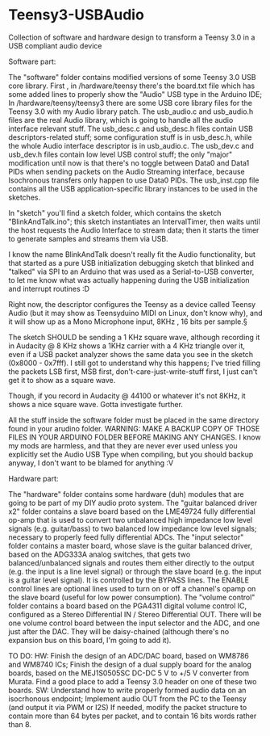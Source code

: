 Teensy3-USBAudio
================

Collection of software and hardware design to transform a Teensy 3.0 in a USB compliant audio device


Software part:

The "software" folder contains modified versions of some Teensy 3.0 USB core library.
First , in /hardware/teensy there's the board.txt file which has some added lines to properly show the "Audio" USB type in the Arduino IDE;
In /hardware/teensy/teensy3 there are some USB core library files for the Teensy 3.0 with my Audio library patch.
The usb_audio.c and usb_audio.h files are the real Audio library, which is going to handle all the audio interface relevant stuff.
The usb_desc.c and usb_desc.h files contain USB descriptors-related stuff; some configuration stuff is in usb_desc.h, while the whole Audio interface descriptor is in usb_audio.c.
The usb_dev.c and usb_dev.h files contain low level USB control stuff; the only "major" modification until now is that there's no toggle between Data0 and Data1 PIDs when sending packets on the Audio Streaming interface, because Isochronous transfers only happen to use Data0 PIDs.
The usb_inst.cpp file contains all the USB application-specific library instances to be used in the sketches.

In "sketch" you'll find a sketch folder, which contains the sketch "BlinkAndTalk.ino"; this sketch instantiates an IntervalTimer, then waits until the host requests the Audio Interface to stream data; then it starts the timer to generate samples and streams them via USB.

I know the name BlinkAndTalk doesn't really fit the Audio functionality, but that started as a pure USB initialization debugging sketch that blinked and "talked" via SPI to an Arduino that was used as a Serial-to-USB converter, to let me know what was actually happening during the USB initialization and interrupt routines :D

Right now, the descriptor configures the Teensy as a device called Teensy Audio (but it may show as Teensyduino MIDI on Linux, don't know why), and it will show up as a Mono Microphone input, 8KHz , 16 bits per sample.§

The sketch SHOULD be sending a 1 KHz square wave, although recording it in Audacity @ 8 KHz shows a 1KHz carrier with a 4 KHz triangle over it, even if a USB packet analyzer shows the same data you see in the sketch (0x8000 - 0x7fff).
I still got to understand why this happens; I've tried filling the packets LSB first, MSB first, don't-care-just-write-stuff first, I just can't get it to show as a square wave.

Though, if you record in Audacity @ 44100 or whatever it's not 8KHz, it shows a nice square wave. Gotta investigate further.

All the stuff inside the software folder must be placed in the same directory found in your arudino folder.
WARNING: MAKE A BACKUP COPY OF THOSE FILES IN YOUR ARDUINO FOLDER BEFORE MAKING ANY CHANGES. I know my mods are harmless, and that they are never ever used unless you explicitly set the Audio USB Type when compiling, but you should backup anyway, I don't want to be blamed for anything :V

Hardware part:

The "hardware" folder contains some hardware (duh) modules that are going to be part of my DIY audio proto system.
The "guitar balanced driver x2" folder contains a slave board based on the LME49724 fully differential op-amp that is used to convert two unbalanced high impedance low level signals  (e.g. guitar/bass) to two balanced low impedance low level signals; necessary to properly feed fully differential ADCs.
The "input selector" folder  contains a master board, whose slave is the guitar balanced driver, based on the ADG333A  analog switches, that gets two balanced/unbalanced signals and routes them either directly to the output (e.g. the input is a line level signal) or through the slave board (e.g. the input is a guitar level signal). It is controlled by the BYPASS lines. The ENABLE control lines are optional lines used to turn on or off a channel's opamp on the slave board (useful for low power consumption).
The "volume control" folder contains a board based on the PGA4311 digital volume control IC, configured as a Stereo Differential IN / Stereo Differential OUT. There will be one volume control board between the input selector and the ADC, and one just after the DAC. They will be daisy-chained (although there's no expansion bus on this board, I'm going to add it).

TO DO:
HW:
Finish the design of an ADC/DAC board, based on WM8786 and WM8740 ICs;
Finish the design of a dual supply board for the analog boards, based on the MEJ1S0505SC DC-DC 5 V to +/5 V converter from Murata.
Find a good place to add a Teensy 3.0 header on one of these two boards.
SW:
Understand how to write properly formed audio data on an isocrhonous endpoint;
Implement audio OUT from the PC to the Teensy (and output it via PWM or I2S)
If needed, modify the packet structure to contain more than 64 bytes per packet, and to contain 16 bits words rather than 8.

